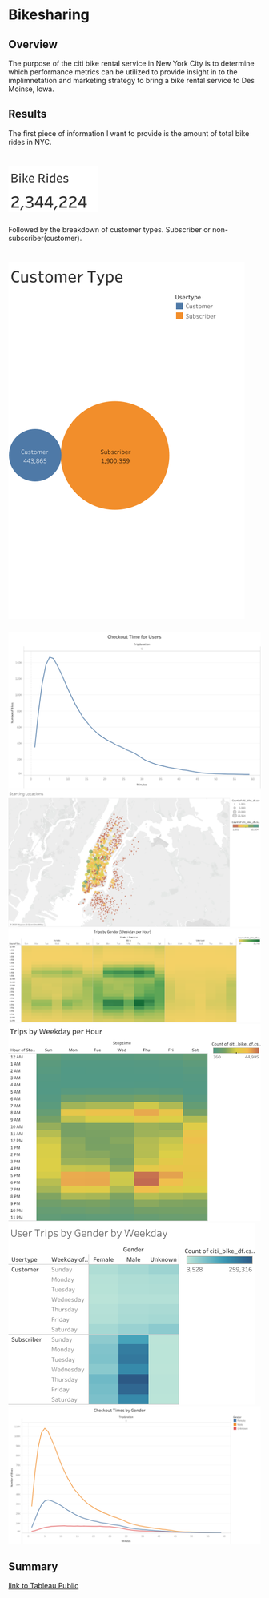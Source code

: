 # Bikesharing
## Overview
The purpose of the citi bike rental service in New York City is to determine which performance metrics can be utilized to provide insight in to the implimnetation and marketing strategy to bring a bike rental service to Des Moinse, Iowa. 
## Results
The first piece of information I want to provide is the amount of total bike rides in NYC.
# ![](Images/Bike%20Rides.png)
Followed by the breakdown of customer types. Subscriber or non-subscriber(customer).
# ![](Images/Customer%20Type.png)
![](Images/Checkout%20Time%20for%20Users.png)
![](Images/Starting%20Locations.png)
![](Images/Trips%20by%20Gender%20(Weekday%20per%20Hour).png)
![](Images/Trips%20by%20Weekday%20per%20Hour.png)
![](Images/User%20Trips%20by%20Gender%20by%20Weekday.png)
![](Images/Checkout%20Times%20by%20Gender.png)
## Summary 
[link to Tableau Public](https://public.tableau.com/app/profile/destin.kronenwetter6350/viz/Challenge15_16757977793120/Dashboard1Users?publish=yes)
